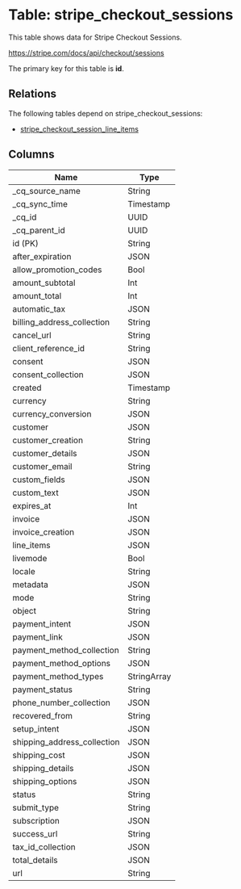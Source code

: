 # Table: stripe_checkout_sessions

This table shows data for Stripe Checkout Sessions.

https://stripe.com/docs/api/checkout/sessions

The primary key for this table is **id**.

## Relations

The following tables depend on stripe_checkout_sessions:
  - [stripe_checkout_session_line_items](stripe_checkout_session_line_items)

## Columns

| Name          | Type          |
| ------------- | ------------- |
|_cq_source_name|String|
|_cq_sync_time|Timestamp|
|_cq_id|UUID|
|_cq_parent_id|UUID|
|id (PK)|String|
|after_expiration|JSON|
|allow_promotion_codes|Bool|
|amount_subtotal|Int|
|amount_total|Int|
|automatic_tax|JSON|
|billing_address_collection|String|
|cancel_url|String|
|client_reference_id|String|
|consent|JSON|
|consent_collection|JSON|
|created|Timestamp|
|currency|String|
|currency_conversion|JSON|
|customer|JSON|
|customer_creation|String|
|customer_details|JSON|
|customer_email|String|
|custom_fields|JSON|
|custom_text|JSON|
|expires_at|Int|
|invoice|JSON|
|invoice_creation|JSON|
|line_items|JSON|
|livemode|Bool|
|locale|String|
|metadata|JSON|
|mode|String|
|object|String|
|payment_intent|JSON|
|payment_link|JSON|
|payment_method_collection|String|
|payment_method_options|JSON|
|payment_method_types|StringArray|
|payment_status|String|
|phone_number_collection|JSON|
|recovered_from|String|
|setup_intent|JSON|
|shipping_address_collection|JSON|
|shipping_cost|JSON|
|shipping_details|JSON|
|shipping_options|JSON|
|status|String|
|submit_type|String|
|subscription|JSON|
|success_url|String|
|tax_id_collection|JSON|
|total_details|JSON|
|url|String|